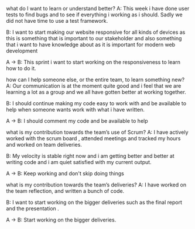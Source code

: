 what do I want to learn or understand better?
 A: 
    This week i have done user tests to find bugs and to see if everything i working as i should. 
    Sadly we did not have time to use a test framework. 
    

 B: 
    I want to start making our website responsive for all kinds of devices as this is something that is important 
    to our stakeholder and also something that i want to have knowledge about as it is important for modern web development 
    
 
 A -> B: This sprint i want to start working on the responsiveness to learn how to do it. 
    

how can I help someone else, or the entire team, to learn something new?
 A: 
    Our communication is at the moment quite good and i feel that we are learning a lot 
    as a group and we all have gotten better at working together. 
    

 B: 
    I should continue making my code easy to work with and be available to help when 
    someone wants work with what i have written. 
    
 
 A -> B: I should comment my code and be available to help
    

what is my contribution towards the team’s use of Scrum?
 A: I have actively worked with the scrum board , attended meetings and tracked my hours and worked on team deliveries.

 B: My velocity is stable right now  and i am getting better and better at writing code and i am quiet satisfied with my current output. 
 
 A -> B: Keep working and don't skip doing things 

what is my contribution towards the team’s deliveries?
 A: I have worked on the team reflection, and written a bunch of code. 

 B: I want to start working on the bigger deliveries such as the final report and the presentation .
 
 A -> B: Start working on the bigger deliveries.